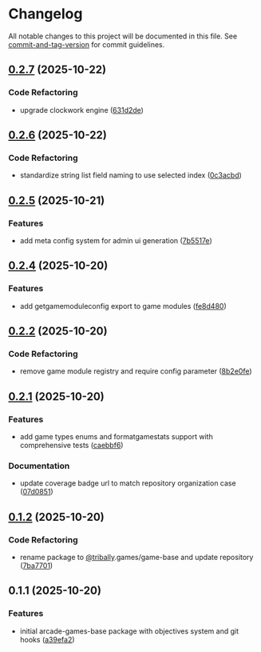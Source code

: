 # Changelog

All notable changes to this project will be documented in this file. See [commit-and-tag-version](https://github.com/absolute-version/commit-and-tag-version) for commit guidelines.

## [0.2.7](https://github.com/tribally-games/game-base/compare/v0.2.6...v0.2.7) (2025-10-22)


### Code Refactoring

* upgrade clockwork engine ([631d2de](https://github.com/tribally-games/game-base/commit/631d2de35af0863460d4a272c214d2ca21f192e3))

## [0.2.6](https://github.com/tribally-games/game-base/compare/v0.2.5...v0.2.6) (2025-10-22)


### Code Refactoring

* standardize string list field naming to use selected index ([0c3acbd](https://github.com/tribally-games/game-base/commit/0c3acbd0dc562e2f59dd8127a621b46efbe1bf8f))

## [0.2.5](https://github.com/tribally-games/game-base/compare/v0.2.4...v0.2.5) (2025-10-21)


### Features

* add meta config system for admin ui generation ([7b5517e](https://github.com/tribally-games/game-base/commit/7b5517eb6a71ab71ab45affd8dadae0713f896fb))

## [0.2.4](https://github.com/tribally-games/game-base/compare/v0.2.2...v0.2.4) (2025-10-20)


### Features

* add getgamemoduleconfig export to game modules ([fe8d480](https://github.com/tribally-games/game-base/commit/fe8d4802e07e3e9f3554dcf5f4cda4af532cb1e7))

## [0.2.2](https://github.com/tribally-games/game-base/compare/v0.2.1...v0.2.2) (2025-10-20)


### Code Refactoring

* remove game module registry and require config parameter ([8b2e0fe](https://github.com/tribally-games/game-base/commit/8b2e0fe08a316d427c188b3924e3a9c1c3c2c1cd))

## [0.2.1](https://github.com/tribally-games/game-base/compare/v0.1.2...v0.2.1) (2025-10-20)


### Features

* add game types enums and formatgamestats support with comprehensive tests ([caebbf6](https://github.com/tribally-games/game-base/commit/caebbf625d699070a1d0ad80e574facf8ea80378))


### Documentation

* update coverage badge url to match repository organization case ([07d0851](https://github.com/tribally-games/game-base/commit/07d0851732c2efd4f59333002e15abdf3d1660ea))

## [0.1.2](https://github.com/tribally-games/game-base/compare/v0.1.1...v0.1.2) (2025-10-20)


### Code Refactoring

* rename package to [@tribally](https://github.com/tribally).games/game-base and update repository ([7ba7701](https://github.com/tribally-games/game-base/commit/7ba7701f0f6ddd64fce0c1eea719cb0340a0b08f))

## 0.1.1 (2025-10-20)


### Features

* initial arcade-games-base package with objectives system and git hooks ([a39efa2](https://github.com/tribally-games/game-base/commit/a39efa2f6d2b2588f2e533962cd35495e902a930))
